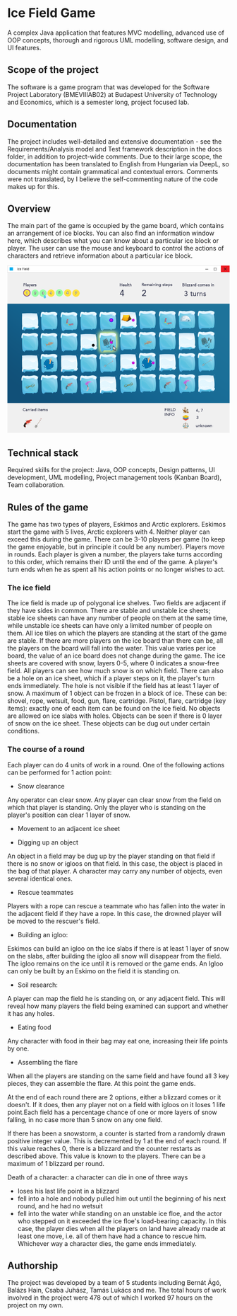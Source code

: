 # Ice Field Game

A complex Java application that features MVC modelling, advanced use of OOP concepts, thorough and rigorous UML modelling, software design, and UI features.

## Scope of the project
The software is a game program that was developed for the Software Project Laboratory (BMEVIIIAB02) at Budapest University of Technology and Economics, which is a semester long, project focused lab.

## Documentation
The project includes well-detailed and extensive documentation - see the Requirements/Analysis model and Test framework description in the docs folder, in addition to project-wide comments. Due to their large scope, the documentation has been translated to English from Hungarian via DeepL, so documents might contain grammatical and contextual errors. Comments were not translated, by I believe the self-commenting nature of the code makes up for this. 

## Overview 
The main part of the game is occupied by the game board, which contains an arrangement of ice blocks. You can also find an information window here, which describes what you can know about a particular ice block or player. The user can use the mouse and keyboard to control the actions of characters and retrieve information about a particular ice block.

![Game preview](./media/game-example-2.png)

## Technical stack
Required skills for the project: Java, OOP concepts, Design patterns, UI development, UML modelling, Project management tools (Kanban Board), Team collaboration.

## Rules of the game
The game has two types of players, Eskimos and Arctic explorers. Eskimos start the game with 5 lives, Arctic explorers with 4. Neither player can exceed this during the game. There can be 3-10 players per game (to keep the game enjoyable, but in principle it could be any number). 
Players move in rounds. Each player is given a number, the players take turns according to this order, which remains their ID until the end of the game. A player's turn ends when he as spent all his action points or no longer wishes to act. 
 
### The ice field
 
The ice field is made up of polygonal ice shelves. Two fields are adjacent if they have sides in common. There are stable and unstable ice sheets; stable ice sheets can have any number of people on them at the same time, while unstable ice sheets can have only a limited number of people on them. All ice tiles on which the players are standing at the start of the game are stable. 
If there are more players on the ice board than there can be, all the players on the board will fall into the water. This value varies per ice board, the value of an ice board does not change during the game. 
The  ice  sheets  are  covered  with  snow,  layers  0-5,  where  0  indicates  a  snow-free  field.  All players can see how much snow is on which field. There can also be a hole on an ice sheet, which if a player steps on it, the player's turn ends immediately. The hole is not visible if the field has at least 1 layer of snow.  A maximum of 1 object can be frozen in a block of ice. These can be: shovel, rope, wetsuit, food, gun, flare, cartridge. Pistol, flare, cartridge (key items): exactly one of each item can be found on the ice field. No objects are allowed on ice slabs with holes. Objects can be seen if there is 0 layer of snow on the ice sheet. These objects can be dug out under certain conditions.

### The course of a round
Each player can do 4 units of work in a round. One of the following actions can be performed for 1 action point: 
- Snow clearance

Any operator can clear snow. Any player can clear snow from the field on which that player is standing. Only the player who is standing on the player's position can clear 1 layer of snow.

- Movement to an adjacent ice sheet 

- Digging up an object

An object in a field may be dug up by the player standing on that field if there is no snow or igloos on that field. In this case, the object is placed in the bag of that player. A character may carry any number of objects, even several identical ones.

- Rescue teammates

Players with a rope can rescue a teammate who has fallen into the water in the adjacent field if they have a rope. In this case, the drowned player will be moved to the rescuer's field.

- Building an igloo:

Eskimos can build an igloo on the ice slabs if there is at least 1 layer of snow on the slabs, after building the igloo all snow will disappear from the field. The igloo remains on the ice until it is removed or the game ends. An Igloo can only be built by an Eskimo on the field it is standing on.

- Soil research:

A player can map the field he is standing on, or any adjacent field. This will reveal how many players the field being examined can support and whether it has any holes.

- Eating food

Any character with food in their bag may eat one, increasing their life points by one.

- Assembling the flare

When all the players are standing on the same field and have found all 3 key pieces, they can assemble the flare. At this point the game ends.

 
At the end of each round there are 2 options, either a blizzard comes or it doesn't. If it does, then any player not on a field with igloos on it loses 1 life point.Each field has a percentage chance of one or more layers of snow falling, in no case more than 5 snow on any one field. 

If there has been a snowstorm, a counter is started from a randomly drawn positive integer value. This is decremented by 1 at the end of each round. If this value reaches 0, there is a blizzard and the counter restarts as described above. This value is known to the players. There can be a maximum of 1 blizzard per round. 
 
Death of a character: a character can die in one of three ways 
- loses his last life point in a blizzard 
- fell into a hole and nobody pulled him out until the beginning of his next round, and he had no wetsuit 
- fell into the water while standing on an unstable ice floe, and the actor who stepped on 
it exceeded the ice floe's load-bearing capacity. In this case, the player dies when all the players on land have already made at least one move, i.e. all of them have had a chance to rescue him. 
Whichever way a character dies, the game ends immediately.

## Authorship

The project was developed by a team of 5 students including Bernát Ágó, Balázs Hain, Csaba Juhász, Tamás Lukács and me.
The total hours of work involved in the project were 478 out of which I worked 97 hours on the project on my own.